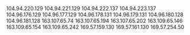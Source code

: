 104.94.220.129
104.94.221.129
104.94.222.137
104.94.223.137
104.96.176.129
104.96.177.129
104.96.178.131
104.96.179.131
104.96.180.128
104.96.181.128
163.107.65.74
163.107.65.194
163.107.65.202
163.109.65.146
163.109.65.154
163.109.65.242
169.57.159.130
169.57.161.130
169.57.254.50
